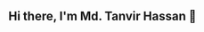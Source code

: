 ## Hi there, I'm Md. Tanvir Hassan 👋

<!--
**ReTr0-MaKeR/ReTr0-MaKeR** is a ✨ _special_ ✨ repository because its `README.md` (this file) appears on your GitHub profile.

Welcome to my profile! I'm a passionate Electrical and Electronic Engineering (EEE) student with a knack for innovation, creativity, and problem-solving. My journey in the world of engineering started with a deep fascination for circuits and robotics, which has since evolved into a relentless drive to develop cutting-edge solutions in embedded systems, automation, and renewable energy.

About Me
🔭 I’m currently working on:
I'm developing advanced robotics systems that combine AI-driven algorithms with real-time decision-making for autonomous navigation. My focus lies in making systems efficient, reliable, and user-friendly.

🌱 I’m currently learning:
I’m diving deep into machine learning and exploring its applications in signal processing and control systems. Additionally, I’m enhancing my knowledge of embedded systems programming and IoT architecture.

👯 I’m looking to collaborate on:
I’m eager to team up on open-source hardware projects, particularly in the fields of robotics, IoT-based home automation, and renewable energy solutions. If you have an exciting idea, let’s bring it to life together!

🤔 I’m looking for help with:
I’m currently researching ways to optimize power management for embedded systems, especially in battery-powered IoT devices. If you have expertise in this area, I’d love to learn from you!

💬 Ask me about:

Robotics competitions and how to build a competitive robot.
Circuit design and troubleshooting for electronics projects.
PCB layout best practices for efficient and effective designs.
📫 How to reach me:
Feel free to connect with me via LinkedIn or shoot me an email at [your-email@example.com].

😄 Pronouns: He/Him

⚡ Fun fact:
I built my first autonomous robot at the age of 15! It could navigate through a maze and avoid obstacles using simple logic gates—my first step toward becoming a robotics enthusiast.

Projects and Achievements
🏆 Achievements:

Multiple wins in robotics competitions, including designing award-winning autonomous systems.
Recognition in national science fairs for innovative approaches to engineering problems.
Conducted successful workshops on robotics and electronics as the Training Secretary of DIURC.
💡 Notable Projects:

Web-Controlled Robotic Car: Integrated ESP32 for seamless web-based control and automation.
Transformer Protection System: Designed and implemented an overcurrent and overheat protection system for transformers using real-time monitoring.
People Counting with Fan Control: Created an automated system combining sensors, LCDs, and microcontrollers to optimize energy usage in rooms.
Let’s Build Something Awesome Together 🚀
I believe in the power of collaboration and sharing knowledge. If you have an idea, project, or challenge in the world of engineering or technology, let’s connect and create something impactful.

🌐 Check out my work and more on My Website!
